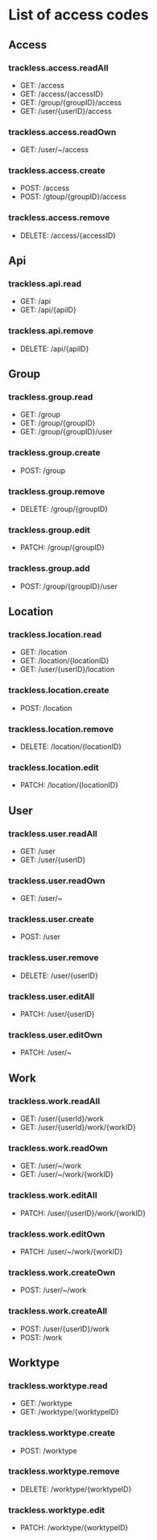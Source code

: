# List of access codes

## Access

### trackless.access.readAll

 - GET: /access
 - GET: /access/{accessID}
 - GET: /group/{groupID}/access
 - GET: /user/{userID}/access

### trackless.access.readOwn

 - GET: /user/~/access

### trackless.access.create

 - POST: /access
 - POST: /gtoup/{groupID}/access

### trackless.access.remove

 - DELETE: /access/{accessID}

## Api

### trackless.api.read

 - GET: /api
 - GET: /api/{apiID}

### trackless.api.remove

 - DELETE: /api/{apiID}

## Group

### trackless.group.read

 - GET: /group
 - GET: /group/{groupID}
 - GET: /group/{groupID}/user

### trackless.group.create

 - POST: /group

### trackless.group.remove

 - DELETE: /group/{groupID}

### trackless.group.edit

 - PATCH: /group/{groupID}

### trackless.group.add

 - POST: /group/{groupID}/user

## Location

### trackless.location.read

 - GET: /location
 - GET: /location/{locationID}
 - GET: /user/{userID}/location

### trackless.location.create

 - POST: /location

### trackless.location.remove

 - DELETE: /location/{locationID}

### trackless.location.edit

 - PATCH: /location/{locationID}

## User

### trackless.user.readAll

 - GET: /user
 - GET: /user/{userID}

### trackless.user.readOwn

 - GET: /user/~

### trackless.user.create

 - POST: /user

### trackless.user.remove

 - DELETE: /user/{userID}

### trackless.user.editAll

 - PATCH: /user/{userID}

### trackless.user.editOwn

 - PATCH: /user/~

## Work

### trackless.work.readAll

 - GET: /user/{userId}/work
 - GET: /user/{userId}/work/{workID}

### trackless.work.readOwn

 - GET: /user/~/work
 - GET: /user/~/work/{workID}

### trackless.work.editAll

 - PATCH: /user/{userID}/work/{workID}

### trackless.work.editOwn

 - PATCH: /user/~/work/{workID}

### trackless.work.createOwn

 - POST: /user/~/work

### trackless.work.createAll

 - POST: /user/{userID}/work
 - POST: /work

## Worktype

### trackless.worktype.read

 - GET: /worktype
 - GET: /worktype/{worktypeID}

### trackless.worktype.create

 - POST: /worktype

### trackless.worktype.remove

 - DELETE: /worktype/{worktypeID}

### trackless.worktype.edit

 - PATCH: /worktype/{worktypeID}
